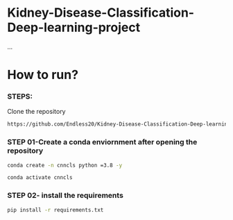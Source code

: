 # Kidney-Disease-Classification-Deep-learning-project


...
#  How to run?

### STEPS:

Clone the repository 
```bash
https://github.com/Endless20/Kidney-Disease-Classification-Deep-learning-project
```

### STEP 01-Create a conda enviornment after opening the repository 

```bash
conda create -n cnncls python =3.8 -y
```

```bash 
conda activate cnncls
```



### STEP 02- install the requirements
```bash
pip install -r requirements.txt
``` 